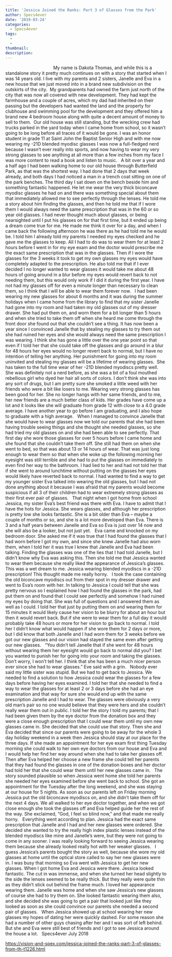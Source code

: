 ```yaml
---
title: 'Jessica Joined the Ranks: Part 3 of Glasses from the Park'
author: Specs4ever
date: '2019-03-24'
categories:
  - Specs4ever
tags:
  - 
  - 
thumbnail: 
description: 
---
```


 
                                 
 
My name is Dakota Thomas, and while this is a standalone story it pretty much continues on with a story that started when I was 14 years old. I live with my parents and 2 sisters, Janelle and Eva in a new house that we just moved into in a brand new subdivision on the outskirts of the city.  My grandparents had owned the farm just north of the city that was now all covered with new development. They had kept the farmhouse and a couple of acres, which my dad had inherited on their passing but the developers had wanted the land and the property for clubhouse and swimming pool for the development and they offered him a brand new 4 bedroom house along with quite a decent amount of money to sell to them.  Our old house was still standing, but the wrecking crew had trucks parked in the yard today when I came home from school, so it wasn’t going to be long before all traces of it would be gone. I was an honor student in grade 11 at Saint John the Baptist Senior High and with me now wearing my -21D blended myodisc glasses I was now a full-fledged nerd because I wasn’t ever really into sports, and now having to wear my very strong glasses to see anything at all more than a few inches from my face I was more content to read a book and listen to music.
 
A bit over a year and a half ago I had been walking home to our old house through Butterfield Park, as that was the shortest way. I had done that 2 days that week already, and both days I had noticed a man in a trench coat sitting on one of the park benches. The third day I sat down on the bench beside him and something fantastic happened. He let me wear the very thick biconcave myodisc glasses he had on and there was something special about them that immediately allowed me to see perfectly through the lenses. He told me a story about him finding the glasses, and then he told me that if I wore them I would always need the same prescription that was in the 60 or so year old glasses. I had never thought much about glasses, or being nearsighted until I put his glasses on for that first time, but it ended up being a dream come true for me. He made me think it over for a day, and when I came back the following afternoon he was there as he had told me he would be. I told him I already told my parents I needed my eyes checked and he gave me the glasses to keep. All I had to do was to wear them for at least 2 hours before I went in for my eye exam and the doctor would prescribe me the exact same prescription that was in the glasses. Then if I wore the glasses for the 3 weeks it took to get my own glasses my eyes would have completely adapted to the prescription. He also told me that if I ever decided I no longer wanted to wear glasses it would take me about 48 hours of going around in a blur before my eyes would revert back to not needing them, but this would only work if I did it during the first year. I have not had my glasses off for even a minute longer than necessary to clean them, so I think that I will be able to wear them forever now.
 
I had been wearing my new glasses for about 6 months and it was during the summer holidays when I came home from the library to find that my sister Janelle had gone into my room and had taken my old glasses out of my dresser drawer. She had put them on, and worn them for a bit longer than 5 hours and when she tried to take them off when she heard me come through the front door she found out that she couldn’t see a thing. It has now been a year since I convinced Janelle that by stealing my glasses to try them out she had ruined her eyes and she would always need the same prescription I was wearing. I think she has gone a little over the one year point so that even if I told her that she could take off the glasses and go around in a blur for 48 hours her eyes would no longer revert back to normal, but I have no intention of telling her anything. Her punishment for going into my room uninvited and stealing my glasses will be a lifetime of wearing glasses.  She has taken to the full time wear of her -21D blended myodiscs pretty well. She was definitely not a nerd before, as she was a bit of a foul mouthed rebellious girl who dyed her hair all sorts of colors. I don’t think she was into any sort of drugs, but I am pretty sure she smoked a little weed with her friends who were a bit like losers to me. Wearing very strong glasses has been good for her. She no longer hangs with her same friends, and to me, her new friends are a much better class of kids. Her grades have come up a lot and it looks like she will graduate from grade 12 with close to a 4.0 grade average. I have another year to go before I am graduating, and I also hope to graduate with a high average.
 
When I managed to convince Janelle that she would have to wear glasses now we told our parents that she had been having trouble seeing things and she thought she needed glasses, so she had tried my old glasses on and she had been able to see perfectly. That first day she wore those glasses for over 5 hours before I came home and she found that she couldn’t take them off. She still had them on when she went to bed, so that was about 13 or 14 hours of wear. That was just long enough to wear them so that when she woke up the following morning her eyesight was still terrible and she had to put the glasses on immediately to even find her way to the bathroom. I had lied to her and had not told her that if she went to around lunchtime without putting on the glasses her eyes would likely have reverted back to normal. I had wanted to find a way to get my younger sister Eva talked into wearing the old glasses, but I had not done anything about it because I was afraid that my parents would become suspicious if all 3 of their children had to wear extremely strong glasses as their first ever pair of glasses.
 
That night when I got home from school Jessica, my sister Eva’s best friend was there with Eva. I have to admit that I have the hots for Jessica. She wears glasses, and although her prescription is pretty low she looks fantastic. She is a bit older than Eva – maybe a couple of months or so, and she is a lot more developed than Eva. There is 3 and a half years between Janelle and Eva so Eva is just over 14 now and she will also be a looker, but not just yet.
 
Eva came and knocked on my bedroom door. She asked me if it was true that I had found the glasses that I had worn before I got my own, and since she knew Janelle had also worn them, when I told her it was true I knew that Janelle and Eva had been talking. Finding the glasses was one of the lies that I had told Janelle, but I didn’t know why Eva was asking this. Then she told me that Jessica wanted to wear them because she really liked the appearance of Jessica’s glasses. This was a wet dream to me. Jessica wearing blended myodiscs in a -21D prescription! This thought made me really horny.
 
I took the case containing the old biconcave myodiscs out from their spot in my dresser drawer and went to Eva’s room with her. In talking to Jessica I could tell that she was pretty nervous so I explained how I had found the glasses in the park, had put them on and found that I could see perfectly and somehow I had ruined my eyes by doing that.
She was full of questions and I answered them as well as I could. I told her that just by putting them on and wearing them for 15 minutes it would likely cause her vision to be blurry for about an hour but then it would revert back. But if she were to wear them for a full day it would probably take 48 hours or more for her vision to go back to normal. I told her I didn’t know what would happen if she wore them for 2 days or more, but I did know that both Janelle and I had worn them for 3 weeks before we got our new glasses and our vision had stayed the same even after getting our new glasses.
 
“You didn’t tell Janelle that if she went for 48 hours without wearing them her eyesight would go back to normal did you? I bet you wanted to punish her for going into your room and taking the glasses. Don’t worry, I won’t tell her. I think that she has been a much nicer person ever since she had to wear glasses.” Eve said with a grin.
 
Nobody ever said my little sister was stupid. But we had to get back to Jessica. We needed to find a solution to how Jessica could wear the glasses for a few days before having her eyes examined. I told her that she needed to find a way to wear the glasses for at least 2 or 3 days before she had an eye examination and that way for sure she would end up with the same prescription Janelle and I had to wear. The glasses were obviously a very old man’s pair so no one would believe that they were hers and she couldn’t really wear them out in public. I told her the story I told my parents; that I had been given them by the eye doctor from the donation box and they were a close enough prescription that I could wear them until my own new glasses came in. She decided that she could use that story. Then she and Eva decided that since our parents were going to be away for the whole 3 day holiday weekend in a week then Jessica should stay at our place for the three days. If she made an appointment for her eye exam first thing Tuesday morning she could walk to her own eye doctors from our house and Eva and I would help her find her way around when she had to take her glasses off. Then after Eva helped her choose a new frame she could tell her parents that they had found the glasses in one of the donation boxes and her doctor had told her that she could wear them until her new glasses came in.
 
The story sounded plausible so when Jessica went home she told her parents she needed her eyes examined before she went back to school. She got an appointment for the Tuesday after the long weekend, and she was staying at our house for 5 nights. As soon as our parents left on Friday morning Jessica put the old biconcave myodiscs on, and she didn’t take them off for the next 4 days. We all walked to her eye doctor together, and when we got close enough she took the glasses off and Eva helped guide her the rest of the way. She exclaimed, “God, I feel so blind now,” and that made me really horny.
 
Everything went according to plan. Jessica had the exact same prescription that Janelle and I had and her new glasses were ordered. She decided she wanted to try the really high index plastic lenses instead of the blended myodiscs like mine and Janelle’s were, but they were not going to come in any sooner. I was really looking forward to seeing Jessica wearing them because she already looked really hot with her weaker glasses.
 
I guess Jessica’s parents bought the story as well, because she wore my old glasses at home until the optical store called to say her new glasses were in. I was busy that morning so Eva went with Jessica to get her new glasses. When I got home Eva and Jessica were there. Jessica looked fantastic. The cut in was immense, and when she turned her head slightly to the side the lenses seemed to be really thick. But they really were quite thin as they didn’t stick out behind the frame much. I loved her appearance wearing them. Janelle was home and when she saw Jessica’s new glasses of course she had to try them on. She looked fantastic wearing them also, and she decided she was going to get a pair that looked just like they looked as soon as she could convince our parents she needed a second pair of glasses.
 
When Jessica showed up at school wearing her new glasses my hopes of dating her were quickly dashed. For some reason she had a number of other guys chasing after her and I was sort of left behind.  But she and Eva were still best of friends and I got to see Jessica around the house a lot.
 
Specs4ever
July 2018
 

https://vision-and-spex.com/jessica-joined-the-ranks-part-3-of-glasses-from-th-t1226.html
